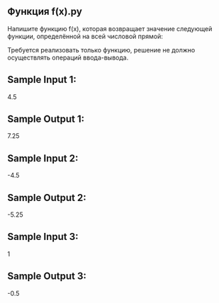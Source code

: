 ## Функция f(x).py 
Напишите функцию f(x), которая возвращает значение следующей функции, определённой на всей числовой прямой:

Требуется реализовать только функцию, решение не должно осуществлять операций ввода-вывода.

## Sample Input 1:

4.5
## Sample Output 1:

7.25
## Sample Input 2:

-4.5
## Sample Output 2:

-5.25
## Sample Input 3:

1
## Sample Output 3:

-0.5
